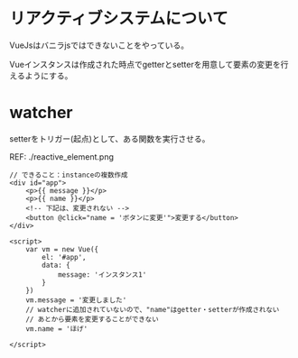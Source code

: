 # リアクティブシステムについて
VueJsはバニラjsではできないことをやっている。

Vueインスタンスは作成された時点でgetterとsetterを用意して要素の変更を行えるようにする。

# watcher
setterをトリガー(起点)として、ある関数を実行させる。

REF: ./reactive_element.png

```:vue
// できること：instanceの複数作成
<div id="app">
    <p>{{ message }}</p>
    <p>{{ name }}</p>
    <!-- 下記は、変更されない -->
    <button @click="name = 'ボタンに変更'">変更する</button>
</div>

<script>
    var vm = new Vue({
        el: '#app',
        data: {
            message: 'インスタンス1'
        }
    })
    vm.message = '変更しました'
    // watcherに追加されていないので、"name"はgetter・setterが作成されない
    // あとから要素を変更することができない
    vm.name = 'ほげ'

</script>
```